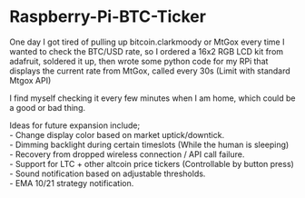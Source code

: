 Raspberry-Pi-BTC-Ticker
=======================

One day I got tired of pulling up bitcoin.clarkmoody or MtGox every time I wanted to check the BTC/USD rate, so I ordered a 16x2 RGB LCD kit from adafruit, soldered it up, then wrote some python code for my RPi that displays the current rate from MtGox, called every 30s (Limit with standard Mtgox API)

I find myself checking it every few minutes when I am home, which could be a good or bad thing.


Ideas for future expansion include;                
	- Change display color based on market uptick/downtick.                   
	- Dimming backlight during certain timeslots (While the human is sleeping)          
	- Recovery from dropped wireless connection / API call failure.                  
	- Support for LTC + other altcoin price tickers (Controllable by button press)         
	- Sound notification based on adjustable thresholds.              
	- EMA 10/21 strategy notification.                 

